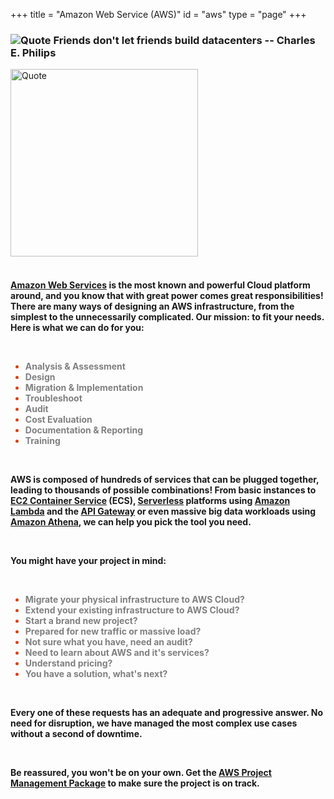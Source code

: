 +++
title = "Amazon Web Service (AWS)"
id = "aws"
type = "page"
+++

<div class="container" role="main">
	<div class="row">
		<div class="col-md-6">
			<h3 class="font01">
			<img style="float" src="/img/aws/quote.png" alt="Quote">  
			Friends don't let friends build datacenters -- Charles E. Philips
			</h3>
		</div>
		<div class="col-md-6">
			<img style="float: center; margin: 0px 0px 0px 0px;" src="/img/aws/aws-new.jpg" width="300" alt="Quote">
		</div>
	</div>
	<br />
	<div>
		<h4 class="font01">
		<p>
		<a href="https://aws.amazon.com">Amazon Web Services</a> is the most known and powerful Cloud platform around, and you know that with great power comes great responsibilities! There are many ways of designing an AWS infrastructure, from the simplest to the unnecessarily complicated. Our mission: to fit your needs.  Here is what we can do for you:
		</p>
		<br />
		<p>
		 	<ul style="color:#d84315">
				 <li><span style="color:grey">Analysis & Assessment</li>
				 <li><span style="color:grey">Design</li>
				 <li><span style="color:grey">Migration & Implementation</li>
				 <li><span style="color:grey">Troubleshoot</li>
				 <li><span style="color:grey">Audit</li>
				 <li><span style="color:grey">Cost Evaluation</li>
				 <li><span style="color:grey">Documentation & Reporting</li>
				 <li><span style="color:grey">Training</li>
			 </ul>
 		</p>
		<br />
		<p>
			AWS is composed of hundreds of services that can be plugged together, leading to thousands of possible combinations! From basic instances to <a href="https://aws.amazon.com/ecs/">EC2 Container Service</a> (ECS), <a href="https://serverless.com/">Serverless</a> platforms using <a href="https://aws.amazon.com/lambda/">Amazon Lambda</a> and the <a href="https://aws.amazon.com/api-gateway/">API Gateway</a> or even massive big data workloads using <a href="https://aws.amazon.com/athena/">Amazon Athena</a>, we can help you pick the tool you need.
		</p>
		<br />
		<p>
			You might have your project in mind:
		</p>
		<br />
		<ul style="color:#d84315">
			<li><span style="color:grey">Migrate your physical infrastructure to AWS Cloud?</li>
			<li><span style="color:grey">Extend your existing infrastructure to AWS Cloud?</li>
			<li><span style="color:grey">Start a brand new project?</li>
			<li><span style="color:grey">Prepared for new traffic or massive load?</li>
			<li><span style="color:grey">Not sure what you have, need an audit?</li>
			<li><span style="color:grey">Need to learn about AWS and it's services?</li>
    		<li><span style="color:grey">Understand pricing?</li>
    		<li><span style="color:grey">You have a solution, what's next?</li>
		</ul>
		<br />
		<p>
			Every one of these requests has an adequate and progressive answer. No need for disruption, we have managed the most complex use cases without a second of downtime.
		</p>
		<br />
		<p>
			Be reassured, you won't be on your own.  Get the <a href="/project-management-pack/">AWS Project Management Package</a> to make sure the project is on track.
		</p>
		<br />
		</h4>
	</div>
</div>
